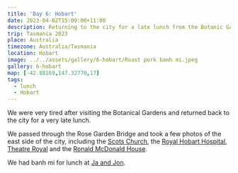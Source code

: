 ```yaml
---
title: 'Day 6: Hobart'
date: 2023-04-02T15:00:00+11:00
description: Returning to the city for a late lunch from the Botanic Gardens.
trip: Tasmania 2023
place: Australia
timezone: Australia/Tasmania
location: Hobart
image: ../../assets/gallery/6-hobart/Roast pork banh mi.jpeg
gallery: 6-hobart
map: [-42.88169,147.32770,17]
tags:
  - lunch
  - Hobart
---
```

We were very tired after visiting the Botanical Gardens and returned back to the city for a very late lunch.

We passed through the Rose Garden Bridge and took a few photos of the east side of the city, including the [Scots Church](https://www.scotschurch.com.au/), the [Royal Hobart Hospital](https://www.health.tas.gov.au/hospitals/royal-hobart-hospital), [Theatre Royal](https://www.theatreroyal.com.au/) and the [Ronald McDonald House](https://www.rmhc.org.au/programs/houses/tas/ronald-mcdonald-house-hobart).

We had banh mi for lunch at [Ja and Jon](https://jajonbanhmi.com.au/).
